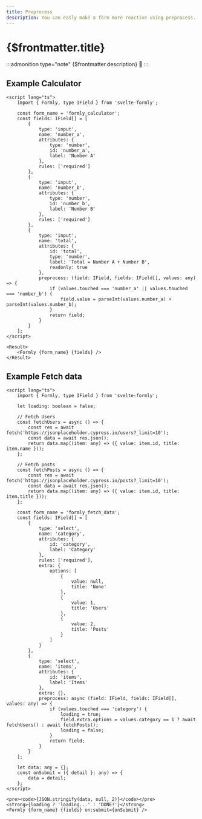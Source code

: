 ```yaml
---
title: Preprocess
description: You can easly make a form more reactive using preprocess.
---
```


# {$frontmatter.title}

:::admonition type="note"
{$frontmatter.description} :tada:
:::

## Example Calculator

```svelte {33,35-40} copy title="Calculator"
<script lang="ts">
	import { Formly, type IField } from 'svelte-formly';

	const form_name = 'formly_calculator';
	const fields: IField[] = [
		{
			type: 'input',
			name: 'number_a',
			attributes: {
				type: 'number',
				id: 'number_a',
				label: 'Number A'
			},
			rules: ['required']
		},
		{
			type: 'input',
			name: 'number_b',
			attributes: {
				type: 'number',
				id: 'number_b',
				label: 'Number B'
			},
			rules: ['required']
		},
		{
			type: 'input',
			name: 'total',
			attributes: {
				id: 'total',
				type: 'number',
				label: 'Total = Number A + Number B',
				readonly: true
			},
			preprocess: (field: IField, fields: IField[], values: any) => {
				if (values.touched === 'number_a' || values.touched === 'number_b') {
					field.value = parseInt(values.number_a) + parseInt(values.number_b);
				}
				return field;
			}
		}
	];
</script>

<Result>
	<Formly {form_name} {fields} />
</Result>
```

<script>
  import FormCalculator from '$lib/components/advanced/PreprocessCalculator.svelte';
</script>

<FormCalculator />

## Example Fetch data

```svelte {4-18,54-62} copy title="Fetch Data"
<script lang="ts">
	import { Formly, type IField } from 'svelte-formly';

	let loading: boolean = false;

	// Fetch Users
	const fetchUsers = async () => {
		const res = await fetch('https://jsonplaceholder.cypress.io/users?_limit=10');
		const data = await res.json();
		return data.map((item: any) => ({ value: item.id, title: item.name }));
	};

	// Fetch posts
	const fetchPosts = async () => {
		const res = await fetch('https://jsonplaceholder.cypress.io/posts?_limit=10');
		const data = await res.json();
		return data.map((item: any) => ({ value: item.id, title: item.title }));
	};

	const form_name = 'formly_fetch_data';
	const fields: IField[] = [
		{
			type: 'select',
			name: 'category',
			attributes: {
				id: 'category',
				label: 'Category'
			},
			rules: ['required'],
			extra: {
				options: [
					{
						value: null,
						title: 'None'
					},
					{
						value: 1,
						title: 'Users'
					},
					{
						value: 2,
						title: 'Posts'
					}
				]
			}
		},
		{
			type: 'select',
			name: 'items',
			attributes: {
				id: 'items',
				label: 'Items'
			},
			extra: {},
			preprocess: async (field: IField, fields: IField[], values: any) => {
				if (values.touched === 'category') {
					loading = true;
					field.extra.options = values.category == 1 ? await fetchUsers() : await fetchPosts();
					loading = false;
				}
				return field;
			}
		}
	];

	let data: any = {};
	const onSubmit = ({ detail }: any) => {
		data = detail;
	};
</script>

<pre><code>{JSON.stringify(data, null, 2)}</code></pre>
<strong>{loading ? 'loading...' : 'DONE!'}</strong>
<Formly {form_name} {fields} on:submit={onSubmit} />
```

<script>
  import FormFetchData from '$lib/components/advanced/PreprocessFetchData.svelte';
</script>

<FormFetchData />
